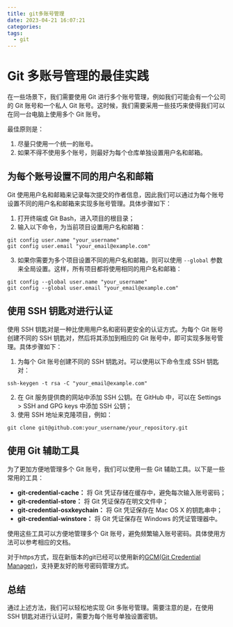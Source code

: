 ```yaml
---
title: git多账号管理
date: 2023-04-21 16:07:21
categories:
tags:
  - git
---
```


# Git 多账号管理的最佳实践

在一些场景下，我们需要使用 Git 进行多个账号管理，例如我们可能会有一个公司的 Git 账号和一个私人 Git 账号。这时候，我们需要采用一些技巧来使得我们可以在同一台电脑上使用多个 Git 账号。

最佳原则是：

1. 尽量只使用一个统一的账号。
2. 如果不得不使用多个账号，则最好为每个仓库单独设置用户名和邮箱。

<!-- more -->

## 为每个账号设置不同的用户名和邮箱

Git 使用用户名和邮箱来记录每次提交的作者信息，因此我们可以通过为每个账号设置不同的用户名和邮箱来实现多账号管理。具体步骤如下：

1. 打开终端或 Git Bash，进入项目的根目录；
2. 输入以下命令，为当前项目设置用户名和邮箱：

```
git config user.name "your_username"
git config user.email "your_email@example.com"
```

3. 如果你需要为多个项目设置不同的用户名和邮箱，则可以使用 `--global` 参数来全局设置。这样，所有项目都将使用相同的用户名和邮箱：

```
git config --global user.name "your_username"
git config --global user.email "your_email@example.com"
```

## 使用 SSH 钥匙对进行认证

使用 SSH 钥匙对是一种比使用用户名和密码更安全的认证方式。为每个 Git 账号创建不同的 SSH 钥匙对，然后将其添加到相应的 Git 账号中，即可实现多账号管理。具体步骤如下：

1. 为每个 Git 账号创建不同的 SSH 钥匙对。可以使用以下命令生成 SSH 钥匙对：

```
ssh-keygen -t rsa -C "your_email@example.com"
```

2. 在 Git 服务提供商的网站中添加 SSH 公钥。在 GitHub 中，可以在 Settings > SSH and GPG keys 中添加 SSH 公钥；
3. 使用 SSH 地址来克隆项目，例如：

```
git clone git@github.com:your_username/your_repository.git
```

## 使用 Git 辅助工具

为了更加方便地管理多个 Git 账号，我们可以使用一些 Git 辅助工具。以下是一些常用的工具：

- **git-credential-cache：** 将 Git 凭证存储在缓存中，避免每次输入账号密码；
- **git-credential-store：** 将 Git 凭证保存在明文文件中；
- **git-credential-osxkeychain：** 将 Git 凭证保存在 Mac OS X 的钥匙串中；
- **git-credential-winstore：** 将 Git 凭证保存在 Windows 的凭证管理器中。

使用这些工具可以方便地管理多个 Git 账号，避免频繁输入账号密码。具体使用方法可以参考相应的文档。

对于https方式，现在新版本的git已经可以使用新的[GCM(Git Credential Manager)](https://github.com/git-ecosystem/git-credential-manager)，支持更友好的账号密码管理方式。

## 总结

通过上述方法，我们可以轻松地实现 Git 多账号管理。需要注意的是，在使用 SSH 钥匙对进行认证时，需要为每个账号单独设置密钥。
